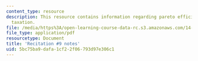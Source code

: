 ```yaml
---
content_type: resource
description: This resource contains information regarding pareto efficient income
  taxation.
file: /media/https%3A/open-learning-course-data-rc.s3.amazonaws.com/14-471-public-economics-i-fall-2012/5bc75ba9dafa1cf22f06793d97e306c1_MIT14_471F12_recnotes9.pdf
file_type: application/pdf
resourcetype: Document
title: 'Recitation #9 notes'
uid: 5bc75ba9-dafa-1cf2-2f06-793d97e306c1
---
```

